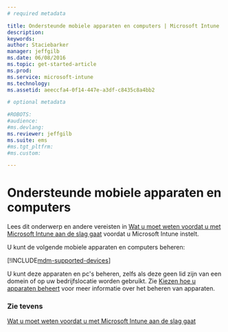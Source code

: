 ```yaml
---
# required metadata

title: Ondersteunde mobiele apparaten en computers | Microsoft Intune
description:
keywords:
author: Staciebarker
manager: jeffgilb
ms.date: 06/08/2016
ms.topic: get-started-article
ms.prod:
ms.service: microsoft-intune
ms.technology:
ms.assetid: aeeccfa4-0f14-447e-a3df-c8435c8a4bb2

# optional metadata

#ROBOTS:
#audience:
#ms.devlang:
ms.reviewer: jeffgilb
ms.suite: ems
#ms.tgt_pltfrm:
#ms.custom:

---
```


# Ondersteunde mobiele apparaten en computers

Lees dit onderwerp en andere vereisten in [Wat u moet weten voordat u met Microsoft Intune aan de slag gaat](what-to-know-before-you-start-microsoft-intune.md) voordat u Microsoft Intune instelt. 

U kunt de volgende mobiele apparaten en computers beheren:

[!INCLUDE[mdm-supported-devices](../includes/mdm-supported-devices.md)] 

U kunt deze apparaten en pc's beheren, zelfs als deze geen lid zijn van een domein of op uw bedrijfslocatie worden gebruikt. Zie [Kiezen hoe u apparaten beheert](/Intune/Deploy-use/choose-how-to-manage-devices) voor meer informatie over het beheren van apparaten.


### Zie tevens
[Wat u moet weten voordat u met Microsoft Intune aan de slag gaat](what-to-know-before-you-start-microsoft-intune.md)

<!--HONumber=Jun16_HO2-->


